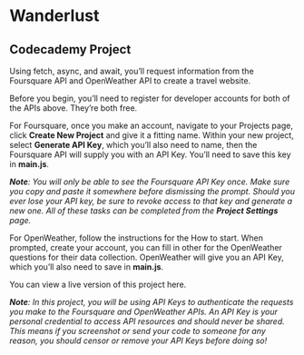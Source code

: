 # Wanderlust

## Codecademy Project

Using fetch, async, and await, you’ll request information from the Foursquare API and OpenWeather API to create a travel website.

Before you begin, you’ll need to register for developer accounts for both of the APIs above. They’re both free.

For Foursquare, once you make an account, navigate to your Projects page, click **Create New Project** and give it a fitting name. Within your new project, select **Generate API Key**, which you’ll also need to name, then the Foursquare API will supply you with an API Key. You’ll need to save this key in **main.js**.

*__Note__: You will only be able to see the Foursquare API Key once. Make sure you copy and paste it somewhere before dismissing the prompt. Should you ever lose your API key, be sure to revoke access to that key and generate a new one. All of these tasks can be completed from the **Project Settings** page.*

For OpenWeather, follow the instructions for the How to start. When prompted, create your account, you can fill in other for the OpenWeather questions for their data collection. OpenWeather will give you an API Key, which you’ll also need to save in **main.js**.

You can view a live version of this project here.

*__Note__: In this project, you will be using API Keys to authenticate the requests you make to the Foursquare and OpenWeather APIs. An API Key is your personal credential to access API resources and should never be shared. This means if you screenshot or send your code to someone for any reason, you should censor or remove your API Keys before doing so!*